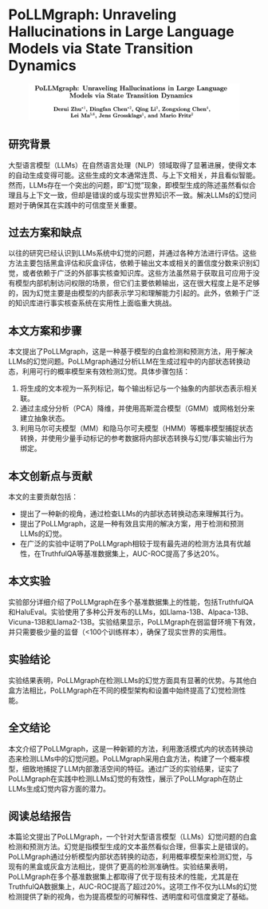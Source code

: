 # PoLLMgraph: Unraveling Hallucinations in Large Language Models via State Transition Dynamics

<figure><img src="../.gitbook/assets/image (1) (1) (1) (1) (1) (1) (1) (1) (1) (1) (1) (1) (1).png" alt=""><figcaption></figcaption></figure>

## 研究背景

大型语言模型（LLMs）在自然语言处理（NLP）领域取得了显著进展，使得文本的自动生成变得可能。这些生成的文本通常连贯、与上下文相关，并且看似智能。然而，LLMs存在一个突出的问题，即“幻觉”现象，即模型生成的陈述虽然看似合理且与上下文一致，但却是错误的或与现实世界知识不一致。解决LLMs的幻觉问题对于确保其在实践中的可信度至关重要。

## 过去方案和缺点

以往的研究已经认识到LLMs系统中幻觉的问题，并通过各种方法进行评估。这些方法主要包括黑盒评估和灰盒评估，依赖于输出文本或相关的置信度分数来识别幻觉，或者依赖于广泛的外部事实核查知识库。这些方法虽然易于获取且可应用于没有模型内部机制访问权限的场景，但它们主要依赖输出，这在很大程度上是不足够的，因为幻觉主要是由模型的内部表示学习和理解能力引起的。此外，依赖于广泛的知识库进行事实核查系统在实用性上面临重大挑战。

## 本文方案和步骤

本文提出了PoLLMgraph，这是一种基于模型的白盒检测和预测方法，用于解决LLMs的幻觉问题。PoLLMgraph通过分析LLM在生成过程中的内部状态转换动态，利用可行的概率模型来有效检测幻觉。具体步骤包括：

1. 将生成的文本视为一系列标记，每个输出标记与一个抽象的内部状态表示相关联。
2. 通过主成分分析（PCA）降维，并使用高斯混合模型（GMM）或网格划分来建立抽象状态。
3. 利用马尔可夫模型（MM）和隐马尔可夫模型（HMM）等概率模型捕捉状态转换，并使用少量手动标记的参考数据将内部状态转换与幻觉/事实输出行为绑定。

## 本文创新点与贡献

本文的主要贡献包括：

* 提出了一种新的视角，通过检查LLMs的内部状态转换动态来理解其行为。
* 提出了PoLLMgraph，这是一种有效且实用的解决方案，用于检测和预测LLMs的幻觉。
* 在广泛的实验中证明了PoLLMgraph相较于现有最先进的检测方法具有优越性，在TruthfulQA等基准数据集上，AUC-ROC提高了多达20%。

## 本文实验

实验部分详细介绍了PoLLMgraph在多个基准数据集上的性能，包括TruthfulQA和HaluEval。实验使用了多种公开发布的LLMs，如Llama-13B、Alpaca-13B、Vicuna-13B和Llama2-13B。实验结果显示，PoLLMgraph在弱监督环境下有效，并只需要极少量的监督（<100个训练样本），确保了现实世界的实用性。

## 实验结论

实验结果表明，PoLLMgraph在检测LLMs的幻觉方面具有显著的优势。与其他白盒方法相比，PoLLMgraph在不同的模型架构和设置中始终提高了幻觉检测性能。

## 全文结论

本文介绍了PoLLMgraph，这是一种新颖的方法，利用激活模式内的状态转换动态来检测LLMs中的幻觉问题。PoLLMgraph采用白盒方法，构建了一个概率模型，细致地捕捉了LLM内部激活空间的特征。通过广泛的实验结果，证实了PoLLMgraph在实践中检测LLMs幻觉的有效性，展示了PoLLMgraph在防止LLMs生成幻觉内容方面的潜力。

## 阅读总结报告

本篇论文提出了PoLLMgraph，一个针对大型语言模型（LLMs）幻觉问题的白盒检测和预测方法。幻觉是指模型生成的文本虽然看似合理，但事实上是错误的。PoLLMgraph通过分析模型内部状态转换的动态，利用概率模型来检测幻觉，与现有的黑盒或灰盒方法相比，提供了更高的检测准确性。实验结果表明，PoLLMgraph在多个基准数据集上都取得了优于现有技术的性能，尤其是在TruthfulQA数据集上，AUC-ROC提高了超过20%。这项工作不仅为LLMs的幻觉检测提供了新的视角，也为提高模型的可解释性、透明度和可信度奠定了基础。
